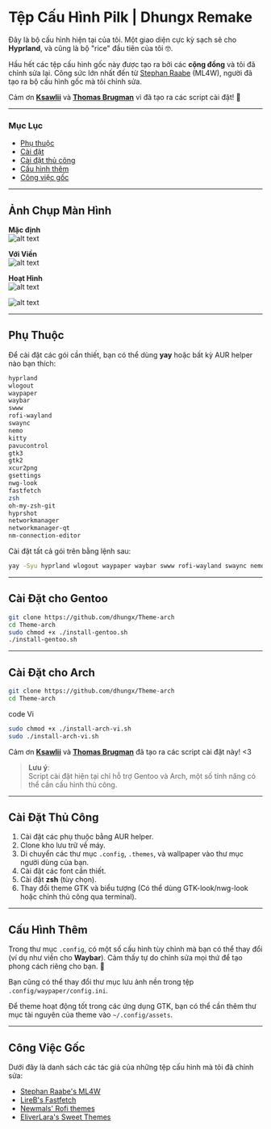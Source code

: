 # **Tệp Cấu Hình Pilk | Dhungx Remake**

Đây là bộ cấu hình hiện tại của tôi. Một giao diện cực kỳ sạch sẽ cho **Hyprland**, và cũng là bộ "rice" đầu tiên của tôi 🤓.

Hầu hết các tệp cấu hình gốc này được tạo ra bởi các **cộng đồng** và tôi đã chỉnh sửa lại. Công sức lớn nhất đến từ [Stephan Raabe](https://github.com/mylinuxforwork) (ML4W), người đã tạo ra bộ cấu hình gốc mà tôi chỉnh sửa.

Cảm ơn **[Ksawlii](https://github.com/Ksawlii)** và **[Thomas Brugman](https://github.com/Githubguy132010)** vì đã tạo ra các script cài đặt! 💙

---

### **Mục Lục**
- [Phụ thuộc](https://github.com/dhungx/Theme-arch#dependencies)
- [Cài đặt](https://github.com/dhungx/Theme-arch#installation)
- [Cài đặt thủ công](https://github.com/dhungx/Theme-arch#manual-installation)
- [Cấu hình thêm](https://github.com/dhungx/Theme-arch#extra-configuration)
- [Công việc gốc](https://github.com/dhungx/Theme-arch#original-work)

---

## **Ảnh Chụp Màn Hình**
**Mặc định**  
![alt text](https://github.com/dhungx/Theme-arch/blob/master/screenshots/Sreenshot3.png)

**Với Viền**  
![alt text](https://github.com/dhungx/Theme-arch/blob/master/screenshots/Screenshot1.png)

**Hoạt Hình**  
![alt text](https://github.com/dhungx/Theme-arch/blob/master/screenshots/sc2.gif)

![alt text](https://github.com/dhungx/Theme-arch/blob/master/screenshots/sc1.gif)

---

## **Phụ Thuộc**
Để cài đặt các gói cần thiết, bạn có thể dùng **yay** hoặc bất kỳ AUR helper nào bạn thích:

```bash
hyprland
wlogout
waypaper
waybar
swww
rofi-wayland
swaync
nemo
kitty
pavucontrol
gtk3
gtk2
xcur2png
gsettings
nwg-look
fastfetch
zsh
oh-my-zsh-git
hyprshot
networkmanager
networkmanager-qt
nm-connection-editor
```

Cài đặt tất cả gói trên bằng lệnh sau:

```bash
yay -Syu hyprland wlogout waypaper waybar swww rofi-wayland swaync nemo kitty pavucontrol gtk3 gtk2 xcur2png gsettings-qt nwg-look fastfetch zsh oh-my-zsh-git hyprshot networkmanager networkmanager-qt nm-connection-editor
```

---

## **Cài Đặt cho Gentoo**

```bash
git clone https://github.com/dhungx/Theme-arch
cd Theme-arch
sudo chmod +x ./install-gentoo.sh
./install-gentoo.sh
```

---

## **Cài Đặt cho Arch**

```bash
git clone https://github.com/dhungx/Theme-arch
cd Theme-arch

```
code Vi
```bash
sudo chmod +x ./install-arch-vi.sh
sudo ./install-arch-vi.sh
```

Cảm ơn **[Ksawlii](https://github.com/Ksawlii)** và **[Thomas Brugman](https://github.com/Githubguy132010)** đã tạo ra các script cài đặt này! <3

> **Lưu ý**:  
> Script cài đặt hiện tại chỉ hỗ trợ Gentoo và Arch, một số tính năng có thể cần cấu hình thủ công.

---

## **Cài Đặt Thủ Công**
1. Cài đặt các phụ thuộc bằng AUR helper.
2. Clone kho lưu trữ về máy.
3. Di chuyển các thư mục `.config`, `.themes`, và wallpaper vào thư mục người dùng của bạn.
4. Cài đặt các font cần thiết.
5. Cài đặt **zsh** (tùy chọn).
6. Thay đổi theme GTK và biểu tượng (Có thể dùng GTK-look/nwg-look hoặc chỉnh thủ công qua terminal).

---

## **Cấu Hình Thêm**
Trong thư mục `.config`, có một số cấu hình tùy chỉnh mà bạn có thể thay đổi (ví dụ như viền cho **Waybar**). Cảm thấy tự do chỉnh sửa mọi thứ để tạo phong cách riêng cho bạn. 🥰

Bạn cũng có thể thay đổi thư mục lưu ảnh nền trong tệp `.config/waypaper/config.ini`.

Để theme hoạt động tốt trong các ứng dụng GTK, bạn có thể cần thêm thư mục tài nguyên của theme vào `~/.config/assets`.

---

## **Công Việc Gốc**
Dưới đây là danh sách các tác giả của những tệp cấu hình mà tôi đã chỉnh sửa:

- [Stephan Raabe's ML4W](https://github.com/mylinuxforwork)
- [LireB's Fastfetch](https://github.com/LierB/fastfetch)
- [Newmals' Rofi themes](https://github.com/newmanls/rofi-themes-collection)
- [EliverLara's Sweet Themes](https://github.com/EliverLara/Sweet)
